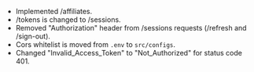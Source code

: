 - Implemented /affiliates.
- /tokens is changed to /sessions.
- Removed "Authorization" header from /sessions requests (/refresh and /sign-out).
- Cors whitelist is moved from `.env` to `src/configs`.
- Changed "Invalid_Access_Token" to "Not_Authorized" for status code 401.